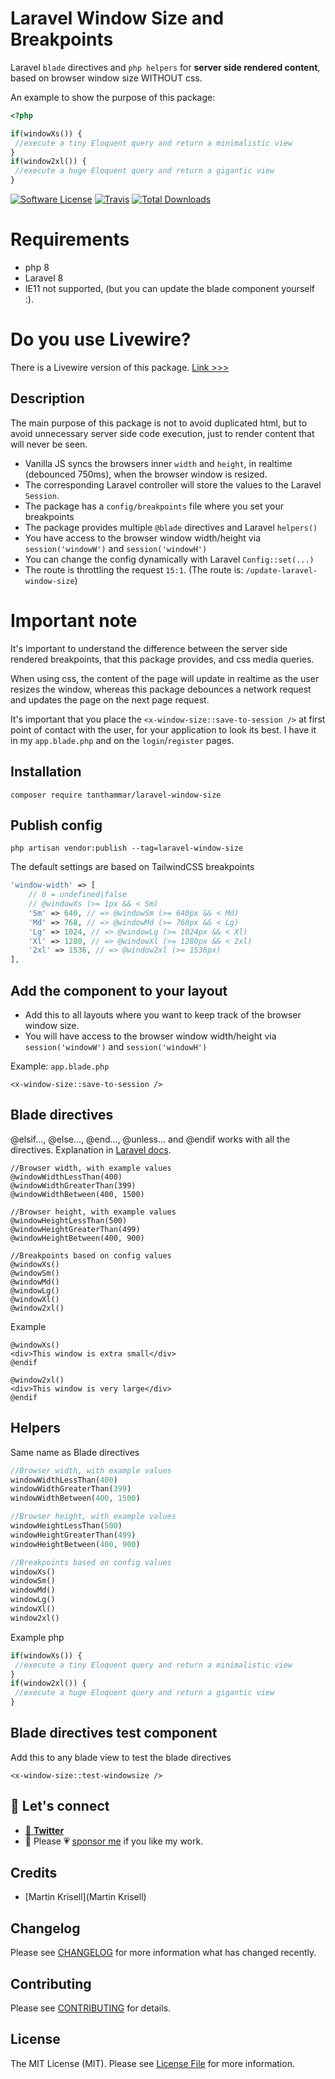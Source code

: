 # Laravel Window Size and Breakpoints
Laravel `blade` directives and `php helpers` for **server side rendered content**, based on browser window size WITHOUT css.

An example to show the purpose of this package:
```php 
<?php

if(windowXs()) {
 //execute a tiny Eloquent query and return a minimalistic view
}
if(window2xl()) {
 //execute a huge Eloquent query and return a gigantic view
}
```

[![Software License](https://img.shields.io/badge/license-MIT-brightgreen.svg?style=flat-square)](LICENSE.md)
[![Travis](https://img.shields.io/travis/tanthammar/laravel-window-size.svg?style=flat-square)]()
[![Total Downloads](https://img.shields.io/packagist/dt/tanthammar/laravel-window-size.svg?style=flat-square)](https://packagist.org/packages/tanthammar/laravel-window-size)

# Requirements
* php 8
* Laravel 8
* IE11 not supported, (but you can update the blade component yourself :).

# Do you use Livewire?
There is a Livewire version of this package. [Link >>>](https://github.com/TinaHammar/livewire-window-size)


## Description
The main purpose of this package is not to avoid duplicated html,
but to avoid unnecessary server side code execution, just to render content that will never be seen.

* Vanilla JS syncs the browsers inner `width` and `height`, in realtime (debounced 750ms), when the browser window is resized.
* The corresponding Laravel controller will store the values to the Laravel `Session`.
* The package has a `config/breakpoints` file where you set your breakpoints
* The package provides multiple `@blade` directives and Laravel `helpers()`
* You have access to the browser window width/height via `session('windowW')` and `session('windowH')`
* You can change the config dynamically with Laravel `Config::set(...)`
* The route is throttling the request `15:1`. (The route is: `/update-laravel-window-size`)

# Important note
It's important to understand the difference between the server side rendered breakpoints, that this package provides, and css media queries.

When using css, the content of the page will update in realtime as the user resizes the window,
whereas this package debounces a network request and updates the page on the next page request.

It's important that you place the `<x-window-size::save-to-session />` at first point of contact with the user, for your application to look its best. I have it in my `app.blade.php` and on the `login`/`register` pages.


## Installation
```
composer require tanthammar/laravel-window-size
```

## Publish config
```
php artisan vendor:publish --tag=laravel-window-size
```


The default settings are based on TailwindCSS breakpoints
```php
'window-width' => [
    // 0 = undefined|false
    // @windowXs (>= 1px && < Sm)
    'Sm' => 640, // => @windowSm (>= 640px && < Md)
    'Md' => 768, // => @windowMd (>= 768px && < Lg)
    'Lg' => 1024, // => @windowLg (>= 1024px && < Xl)
    'Xl' => 1280, // => @windowXl (>= 1280px && < 2xl)
    '2xl' => 1536, // => @window2xl (>= 1536px)
],
```

## Add the component to your layout
* Add this to all layouts where you want to keep track of the browser window size.
* You will have access to the browser window width/height via `session('windowW')` and `session('windowH')`

Example: `app.blade.php`
```blade
<x-window-size::save-to-session />
```

## Blade directives
@elsif..., @else..., @end..., @unless... and @endif works with all the directives. Explanation in [Laravel docs](https://laravel.com/docs/8.x/blade#custom-if-statements).
```blade
//Browser width, with example values
@windowWidthLessThan(400)
@windowWidthGreaterThan(399)
@windowWidthBetween(400, 1500)

//Browser height, with example values
@windowHeightLessThan(500)
@windowHeightGreaterThan(499)
@windowHeightBetween(400, 900)

//Breakpoints based on config values
@windowXs()
@windowSm()
@windowMd()
@windowLg()
@windowXl()
@window2xl()
```
Example
```blade 
@windowXs()
<div>This window is extra small</div>
@endif

@window2xl()
<div>This window is very large</div>
@endif
```

## Helpers
Same name as Blade directives
```php
//Browser width, with example values
windowWidthLessThan(400)
windowWidthGreaterThan(399)
windowWidthBetween(400, 1500)

//Browser height, with example values
windowHeightLessThan(500)
windowHeightGreaterThan(499)
windowHeightBetween(400, 900)

//Breakpoints based on config values
windowXs()
windowSm()
windowMd()
windowLg()
windowXl()
window2xl()
```

Example php
```php 
if(windowXs()) {
 //execute a tiny Eloquent query and return a minimalistic view
}
if(window2xl()) {
 //execute a huge Eloquent query and return a gigantic view
}
```

## Blade directives test component
Add this to any blade view to test the blade directives
```blade 
<x-window-size::test-windowsize />
```

## 💬 Let's connect
* [🔗 **Twitter**](https://twitter.com/TinaHammar)
*  🔗 Please 💗 [sponsor me](https://github.com/sponsors/tanthammar) if you like my work.

## Credits
* [Martin Krisell](Martin Krisell)


## Changelog
Please see [CHANGELOG](CHANGELOG.md) for more information what has changed recently.

## Contributing
Please see [CONTRIBUTING](CONTRIBUTING.md) for details.

## License
The MIT License (MIT). Please see [License File](/LICENSE.md) for more information.

